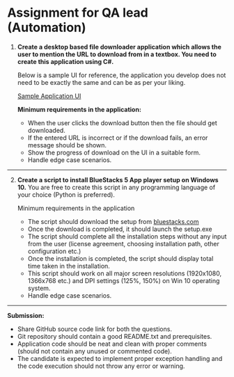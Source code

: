 # **Assignment for QA lead (Automation)**

1. **Create a desktop based file downloader application which allows the user to mention the URL to download from in a textbox. You need to create this application using C#.**

    Below is a sample UI for reference, the application you develop does not need to be exactly the same and can be as per your liking.

    [Sample Application UI](http://cdn-bgp.bluestacks.com/automation/assignment.PNG)

    **Minimum requirements in the application:**

    - When the user clicks the download button then the file should get downloaded.
    - If the entered URL is incorrect or if the download fails, an error message should be shown.
    - Show the progress of download on the UI in a suitable form.
    - Handle edge case scenarios.

-----


2. **Create a script to install **BlueStacks 5** App player setup on Windows 10.**
You are free to create this script in any programming language of your choice (Python is preferred).

    Minimum requirements in the application

    - The script should download the setup from [bluestacks.com](https://www.bluestacks.com/)
    - Once the download is completed, it should launch the setup.exe
    - The script should complete all the installation steps without any input from the user (license agreement, choosing installation path, other configuration etc.)
    - Once the installation is completed, the script should display total time taken in the installation.
    - This script should work on all major screen resolutions (1920x1080, 1366x768 etc.) and DPI settings (125%, 150%) on Win 10 operating system.
    - Handle edge case scenarios.


-----

  
**Submission:**

- Share GitHub source code link for both the questions.
- Git repository should contain a good README.txt​ and prerequisites.
- Application code should be neat and clean with proper comments (should not contain any unused or commented code).
- The candidate is expected to implement proper exception handling and the code execution should not throw any error or warning.
